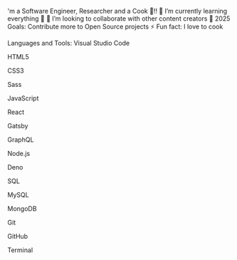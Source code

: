 'm a Software Engineer, Researcher and a Cook 🤣!!
🌱 I’m currently learning everything 🤣
👯 I’m looking to collaborate with other content creators
🥅 2025 Goals: Contribute more to Open Source projects
⚡ Fun fact: I love to cook

Languages and Tools:
Visual Studio Code

HTML5

CSS3

Sass

JavaScript

React

Gatsby

GraphQL

Node.js

Deno

SQL

MySQL

MongoDB

Git

GitHub

Terminal


